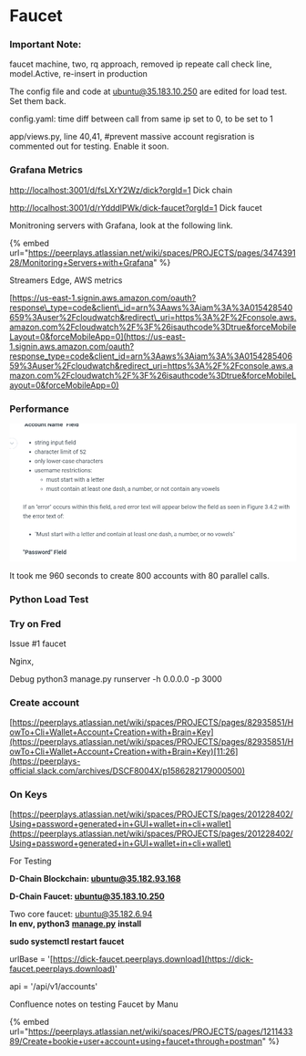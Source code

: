 # Faucet

### Important Note:

faucet machine, two, rq approach, removed ip repeate call check line, model.Active, re-insert in production

The config file and code at ubuntu@35.183.10.250 are edited for load test. Set them back.

config.yaml: time diff between call from same ip set to 0, to be set to 1

app/views.py, line 40,41, \#prevent massive account regisration is commented out for testing. Enable it soon.



### Grafana Metrics

[http://localhost:3001/d/fsLXrY2Wz/dick?orgId=1](http://localhost:3001/d/fsLXrY2Wz/dick?orgId=1)   Dick chain

[http://localhost:3001/d/rYdddlPWk/dick-faucet?orgId=1](http://localhost:3001/d/rYdddlPWk/dick-faucet?orgId=1) Dick faucet

Monitroning servers with Grafana, look at the following link.

{% embed url="https://peerplays.atlassian.net/wiki/spaces/PROJECTS/pages/347439128/Monitoring+Servers+with+Grafana" %}

Streamers Edge, AWS metrics

[https://us-east-1.signin.aws.amazon.com/oauth?response\_type=code&client\_id=arn%3Aaws%3Aiam%3A%3A015428540659%3Auser%2Fcloudwatch&redirect\_uri=https%3A%2F%2Fconsole.aws.amazon.com%2Fcloudwatch%2F%3F%26isauthcode%3Dtrue&forceMobileLayout=0&forceMobileApp=0](https://us-east-1.signin.aws.amazon.com/oauth?response_type=code&client_id=arn%3Aaws%3Aiam%3A%3A015428540659%3Auser%2Fcloudwatch&redirect_uri=https%3A%2F%2Fconsole.aws.amazon.com%2Fcloudwatch%2F%3F%26isauthcode%3Dtrue&forceMobileLayout=0&forceMobileApp=0)





### Performance

![10 parallel processes, 600 calls, 0.66 seconds per account creation on an average.](../../.gitbook/assets/image%20%2830%29.png)

It took me 960 seconds to create 800 accounts with 80 parallel calls.



### 

### Python Load Test

### 

### Try on Fred

Issue \#1 faucet

Nginx,

Debug python3 manage.py runserver -h 0.0.0.0 -p 3000

### 

### 

### Create account 

[https://peerplays.atlassian.net/wiki/spaces/PROJECTS/pages/82935851/HowTo+Cli+Wallet+Account+Creation+with+Brain+Key](https://peerplays.atlassian.net/wiki/spaces/PROJECTS/pages/82935851/HowTo+Cli+Wallet+Account+Creation+with+Brain+Key)[11:26](https://peerplays-official.slack.com/archives/DSCF8004X/p1586282179000500)

### On Keys

[https://peerplays.atlassian.net/wiki/spaces/PROJECTS/pages/201228402/Using+password+generated+in+GUI+wallet+in+cli+wallet](https://peerplays.atlassian.net/wiki/spaces/PROJECTS/pages/201228402/Using+password+generated+in+GUI+wallet+in+cli+wallet)





For Testing

**D-Chain Blockchain: ubuntu@35.182.93.168**

**D-Chain Faucet: ubuntu@35.183.10.250**

Two core faucet: ubuntu@35.182.6.94  
**In env, python3** [**manage.py**](http://manage.py/) **install**

**sudo systemctl restart faucet**  


urlBase = '[https://dick-faucet.peerplays.download](https://dick-faucet.peerplays.download)' 

api = '/api/v1/accounts'



Confluence notes on testing Faucet by Manu

{% embed url="https://peerplays.atlassian.net/wiki/spaces/PROJECTS/pages/121143389/Create+bookie+user+account+using+faucet+through+postman" %}



